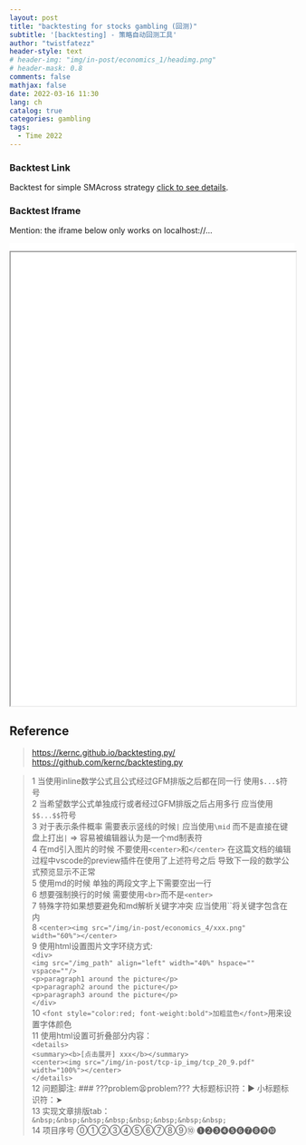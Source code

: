 ```yaml
---
layout: post
title: "backtesting for stocks gambling (回测)"
subtitle: '[backtesting] - 策略自动回测工具' 
author: "twistfatezz"
header-style: text
# header-img: "img/in-post/economics_1/headimg.png"
# header-mask: 0.8
comments: false 
mathjax: false 
date: 2022-03-16 11:30
lang: ch 
catalog: true 
categories: gambling 
tags:
  - Time 2022
---
```

### Backtest Link
Backtest for simple SMAcross strategy [click to see details](/html/test.html).

### Backtest Iframe
Mention: the iframe below only works on localhost://...
<html lang="en">
<head>
    <div class="snippet" style="background: white">
        <iframe data-src="http://localhost:4000/html/test.html" id="iframe" loading="lazy" 
            style="width:100%; margin-top:1em; height:800px; overflow:hidden; transform-origin:left top; transform:scale(1,1)" 
            data-ga-on="wheel" 
            data-ga-event-category="iframe" data-ga-event-action="wheel"></iframe>
        <script>
            var iframe = document.getElementById('iframe');
            if(!window.IntersectionObserver){
                window.addEventListener('load', () => {
                    iframe.src = iframe.dataset.src;
                });
            }
            else{
                (new IntersectionObserver((entries, observer) => {
                    if(entries[0].intersectionRatio === 0)
                        return;
                    iframe.src = iframe.dataset.src;
                    observer.disconnect();
                },{
                    threshold: .01
                })).observe(iframe);
            }
        </script>
    </div>
</head>
</html>

## Reference
> https://kernc.github.io/backtesting.py/ <br>
> https://github.com/kernc/backtesting.py

> 1 当使用inline数学公式且公式经过GFM排版之后都在同一行 使用`$...$`符号<br>
> 2 当希望数学公式单独成行或者经过GFM排版之后占用多行 应当使用`$$...$$`符号<br>
> 3 对于表示条件概率 需要表示竖线的时候`|` 应当使用`\mid` 而不是直接在键盘上打出`|` => 容易被编辑器认为是一个md制表符<br>
> 4 在md引入图片的时候 不要使用`<center>`和`</center>` 在这篇文档的编辑过程中vscode的preview插件在使用了上述符号之后 导致下一段的数学公式预览显示不正常<br>
> 5 使用md的时候 单独的两段文字上下需要空出一行<br>
> 6 想要强制换行的时候 需要使用`<br>`而不是`<enter>`<br>
> 7 特殊字符如果想要避免和md解析关键字冲突 应当使用\`\`将关键字包含在内 <br>
> 8 `<center><img src="/img/in-post/economics_4/xxx.png" width="60%"></center>` <br>
> 9 使用html设置图片文字环绕方式: <br>
    `<div>` <br>
        `<img src="/img_path" align="left" width="40%" hspace="" vspace=""/>` <br>
        `<p>paragraph1 around the picture</p>` <br>
        `<p>paragraph2 around the picture</p>` <br>
        `<p>paragraph3 around the picture</p>` <br>
    `</div>` <br>
> 10 `<font style="color:red; font-weight:bold">加粗蓝色</font>`用来设置字体颜色 <br>
> 11 使用html设置可折叠部分内容：<br>
  `<details>` <br>
      `<summary><b>[点击展开] xxx</b></summary>` <br>
      `<center><img src="/img/in-post/tcp-ip_img/tcp_20_9.pdf" width="100%"></center>` <br>
  `</details>` <br>
> 12 问题脚注: ### ???problem😫problem???  大标题标识符：▶︎ 小标题标识符：➤ <br>
> 13 实现文章排版tab：`&nbsp;&nbsp;&nbsp;&nbsp;&nbsp;&nbsp;&nbsp;&nbsp;` <br>
> 14 项目序号 ⓪➀➁➂➃➄➅➆➇➈➉ ➊➋➌➍➎➏➐➑➒➓
